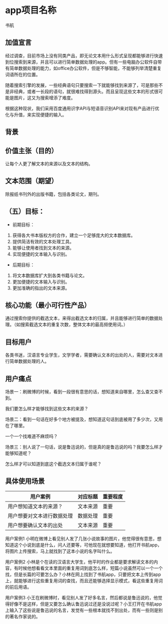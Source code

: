 # app项目名称
  书航

## 加值宣言
经过调查，目前市场上没有同类产品，即无论文本用什么形式呈现都能够进行快速到位搜索到来源，并且可以进行简单数据处理的app。但有一些电脑办公软件自带有简单数据处理的能力，如office办公软件，但是不够智能，不能够列举清楚重复词语所在的位置。

随着搜索引擎的发展，一些经典语句只要搜索一下就能够找到来源了，可是那些不是非经典，或者一长段的语句，就很难找得到源头。而且呈现这些文本的形式很可能是图片，这又为搜索增添了难度。

根据这种现状，我们采用百度通用识字API与短语音识别API来对现有产品进行优化与升值，来实现便捷的输入。

## 背景


## 价值主张（目的）
让每个人更了解文本的来源以及文本的结构。

## 文本范围（期望）
除报纸书刊外的出版书籍，包括各类论文，期刊。

## （五）目标：
- 前期目标：
1. 获得各大书本版权方的合作，建立一个足够庞大的文本数据库。
2. 提供简洁有效的文本处理工具。
3. 能够让使用者找到文本的来源。
4. 实现便捷的文本输入与识别。

- 后期目标：
1. 将文本数据库扩大到各类书籍与论文。
2. 更加便捷的文本输入与识别。
3. 更加准确的指出的文本来源。

## 核心功能（最小可行性产品）
通过搜索你提供的截选文本，来得出截选文本的归属，并且能够进行简单的数据处理。（如搜索截选文本的重复次数，整体文本的最高频使用词。）

## 目标用户
各类书迷，汉语言专业学生，文学学者，需要确认文本的出处的人，需要对文本进行简单数据处理的人。

## 用户痛点
场景一：刷微博的时候，看到一段很有意思的话，想知道来自哪里，怎么查又查不到。

我们要怎么样才能够找到这些文本的来源？

场景二：看到一句话在好多个地方被提及，想知道这句话到底被用了多少次，又用在了哪里。

一个一个找难道不麻烦吗？

场景三：别人说了一句话，说是鲁迅说的，但是真的是鲁迅说的吗？我要怎么样才能够知道呢？

怎么样才可以知道到底这个截选文本归属于谁呢？

## 具体使用场景
| 用户案例	| 对应标题	| 重要程度 |
| -- | -- | -- |
| 用户想知道文本的来源？	| 文本来源 	| 重要 |
| 用户想要对文本进行数据处理	| 数据处理	| 重要 |
| 用户想要确认文本的出处 | 文本来源 | 重要 |

用户案例1 小明在微博上看见别人发了几张小说故事的图片，他觉得很有意思，想知道这个小说到底是什么，问人还要等，可他现在就想要知道，他打开书航app，将图片上传搜索，马上就找到了这本小说的名字叫什么。

用户案例2 小林是个在读的汉语言大学生，他平时的作业都是要求解读文本的内容，有时候他想看看文本里面的重复用词到底怎么样，短篇小说虽然可以一个一个找，但是长篇的可要怎么办？小林在网上找到了书航app，只要把文本上传到app上，就能够进行这些重复用词的查找，而且还能够选择显示模式，看这些重复用词的前后用语。

用户案例3 小王在刷微博时，看见别人发了好多名言，然后都说是鲁迅说的，他觉得好像不是这样，但是又要怎么确认鲁迅说过还是没说过呢？小王打开在书航app上输入了这些说是鲁迅说的名言，发觉有一些根本就找不到出处，而有一些则是别的著名作家说的。



